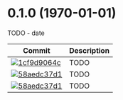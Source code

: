 # 0.1.0 (1970-01-01)

TODO - date

| Commit | Description |
| -- | -- |
| [![1cf9d9064c](https://img.shields.io/badge/1cf9d9064c-feat-blue)](https://github.com/gotmpl/gotmpl/commit/1cf9d9064c15c00071ece3b78c8019035a6db6ce) | TODO |
| [![58aedc37d1](https://img.shields.io/badge/58aedc37d1-fix-orange)](https://github.com/gotmpl/gotmpl/commit/58aedc37d10208ca40c1b1d4468261dd9aba5356) | TODO |
| [![58aedc37d1](https://img.shields.io/badge/58aedc37d1-perf-lightgrey)](https://github.com/gotmpl/gotmpl/commit/58aedc37d10208ca40c1b1d4468261dd9aba5356) | TODO |
